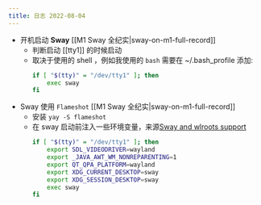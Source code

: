 ```yaml
---
title: 日志 2022-08-04
---
```

* 开机启动 **Sway** [[M1 Sway 全纪实|sway-on-m1-full-record]]
    * 判断启动 [[tty1]] 的时候启动
    * 取决于使用的 shell ，例如我使用的 `bash` 需要在 ~/.bash_profile 添加:
        ```bash
        if [ "$(tty)" = "/dev/tty1" ]; then
            exec sway
        fi
        ```
* Sway 使用 `Flameshot` [[M1 Sway 全纪实|sway-on-m1-full-record]]
    * 安装 `yay -S flameshot`
    * 在 sway 启动前注入一些环境变量，来源[Sway and wlroots support](https://github.com/flameshot-org/flameshot/blob/master/docs/Sway%20and%20wlroots%20support.md)
        ```bash
        if [ "$(tty)" = "/dev/tty1" ]; then
            export SDL_VIDEODRIVER=wayland
            export _JAVA_AWT_WM_NONREPARENTING=1
            export QT_QPA_PLATFORM=wayland
            export XDG_CURRENT_DESKTOP=sway
            export XDG_SESSION_DESKTOP=sway
            exec sway
        fi
        ```
